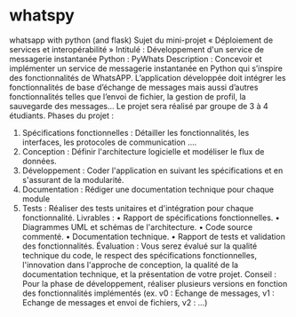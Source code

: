 # whatspy
whatsapp with python (and flask)
Sujet du mini-projet « Déploiement de services et interopérabilité »
Intitulé :
Développement d'un service de messagerie instantanée Python : PyWhats
Description :
Concevoir et implémenter un service de messagerie instantanée en Python qui s’inspire des
fonctionnalités de WhatsAPP. L’application développée doit intégrer les fonctionnalités de
base d’échange de messages mais aussi d’autres fonctionnalités telles que l’envoi de fichier,
la gestion de profil, la sauvegarde des messages…
Le projet sera réalisé par groupe de 3 à 4 étudiants.
Phases du projet :
1. Spécifications fonctionnelles : Détailler les fonctionnalités, les interfaces, les
protocoles de communication ....
2. Conception : Définir l'architecture logicielle et modéliser le flux de données.
3. Développement : Coder l'application en suivant les spécifications et en s'assurant de
la modularité.
4. Documentation : Rédiger une documentation technique pour chaque module
5. Tests : Réaliser des tests unitaires et d'intégration pour chaque fonctionnalité.
Livrables :
• Rapport de spécifications fonctionnelles.
• Diagrammes UML et schémas de l'architecture.
• Code source commenté.
• Documentation technique.
• Rapport de tests et validation des fonctionnalités.
Évaluation :
Vous serez évalué sur la qualité technique du code, le respect des spécifications
fonctionnelles, l'innovation dans l'approche de conception, la qualité de la documentation
technique, et la présentation de votre projet.
Conseil :
Pour la phase de développement, réaliser plusieurs versions en fonction des fonctionnalités
implémentés (ex. v0 : Echange de messages, v1 : Echange de messages et envoi de fichiers,
v2 : …)
